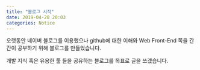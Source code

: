 ```yaml
---
title: "블로그 시작"
date: 2019-04-28 20:03
categories: Notice
---
```


오랫동안 네이버 블로그를 이용했으나 github에 대한 이해와 Web Front-End 쪽을 간간이 공부하기 위해 블로그를 만들었습니다.

개발 지식 혹은 유용한 툴 들을 공유하는 블로그를 목표로 글을 쓰겠습니다. 

